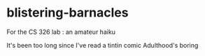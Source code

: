 # blistering-barnacles
For the CS 326 lab :  an amateur haiku

It's been too long since
I've read a tintin comic
Adulthood's boring